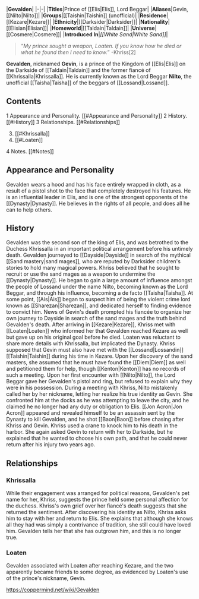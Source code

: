 |**Gevalden**|
|-|-|
|**Titles**|Prince of [[Elis\|Elis]], Lord Beggar|
|**Aliases**|Gevin, [[Nilto\|Nilto]]|
|**Groups**|[[Taishin\|Taishin]] (unofficial)|
|**Residence**|[[Kezare\|Kezare]]|
|**Ethnicity**|[[Darksider\|Darksider]]|
|**Nationality**|[[Elisian\|Elisian]]|
|**Homeworld**|[[Taldain\|Taldain]]|
|**Universe**|[[Cosmere\|Cosmere]]|
|**Introduced In**|*[[White Sand\|White Sand]]*|

>“*My prince sought a weapon, Loaten. If you know how he died or what he found then I need to know.*”
\-Khriss[2]


**Gevalden**, nicknamed **Gevin**, is a prince of the Kingdom of [[Elis\|Elis]] on the Darkside of [[Taldain\|Taldain]] and the former fiancé of [[Khrissalla\|Khrissalla]]. He is currently known as the Lord Beggar **Nilto**, the unofficial [[Taisha\|Taisha]] of the beggars of [[Lossand\|Lossand]].

## Contents

1 Appearance and Personality. [[#Appearance and Personality]] 
2 History. [[#History]] 
3 Relationships. [[#Relationships]] 

3. [[#Khrissalla]] 
3. [[#Loaten]] 


4 Notes. [[#Notes]] 


## Appearance and Personality
Gevalden wears a hood and has his face entirely wrapped in cloth, as a result of a pistol shot to the face that completely destroyed his features.
He is an influential leader in Elis, and is one of the strongest opponents of the [[Dynasty\|Dynasty]]. He believes in the rights of all people, and does all he can to help others.

## History
Gevalden was the second son of the king of Elis, and was betrothed to the Duchess Khrissalla in an important political arrangement before his untimely death. Gevalden journeyed to [[Dayside\|Dayside]] in search of the mythical [[Sand mastery\|sand mages]], who are reputed by Darksider children's stories to hold many magical powers. Khriss believed that he sought to recruit or use the sand mages as a weapon to undermine the [[Dynasty\|Dynasty]].
He began to gain a large amount of influence amongst the people of Lossand under the name Nilto, becoming known as the Lord Beggar, and through his influence, becoming a de facto [[Taisha\|Taisha]]. At some point, [[Ais\|Ais]] began to suspect him of being the violent crime lord known as [[Sharezan\|Sharezan]], and dedicated herself to finding evidence to convict him.
News of Gevin's death prompted his fiancée to organize her own journey to Dayside in search of the sand mages and the truth behind Gevalden's death. After arriving in [[Kezare\|Kezare]], Khriss met with [[Loaten\|Loaten]] who informed her that Gevalden reached Kezare as well but gave up on his original goal before he died. Loaten was reluctant to share more details with Khrissalla, but implicated the Dynasty. Khriss supposed that Gevin must also have met with the [[Lossand\|Lossandin]] [[Taishin\|Taishin]] during his time in Kezare. Upon her discovery of the sand masters, she assumed that he must have found the [[Diem\|Diem]] as well and petitioned them for help, though [[Kenton\|Kenton]] has no records of such a meeting. Upon her first encounter with [[Nilto\|Nilto]], the Lord Beggar gave her Gevalden's pistol and ring, but refused to explain why they were in his possession.
During a meeting with Khriss, Nilto mistakenly called her by her nickname, letting her realize his true identity as Gevin. She confronted him at the docks as he was attempting to leave the city, and he claimed he no longer had any duty or obligation to Elis. [[Jon Acron\|Jon Acron]] appeared and revealed himself to be an assassin sent by the Dynasty to kill Gevalden, and he shot [[Baon\|Baon]] before chasing after Khriss and Gevin. Khriss used a crane to knock him to his death in the harbor. She again asked Gevin to return with her to Darkside, but he explained that he wanted to choose his own path, and that he could never return after his injury two years ago.

## Relationships
### Khrissalla
While their engagement was arranged for political reasons, Gevalden's pet name for her, Khriss, suggests the prince held some personal affection for the duchess. Khriss's own grief over her fiancé's death suggests that she returned the sentiment. After discovering his identity as Nilto, Khriss asks him to stay with her and return to Elis. She explains that although she knows all they had was simply a contrivance of tradition, she still could have loved him. Gevalden tells her that she has outgrown him, and this is no longer true.

### Loaten
Gevalden associated with Loaten after reaching Kezare, and the two apparently became friends to some degree, as evidenced by Loaten's use of the prince's nickname, Gevin.



https://coppermind.net/wiki/Gevalden